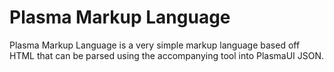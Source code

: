 # Plasma Markup Language
Plasma Markup Language is a very simple markup language based off HTML that can be parsed using the accompanying tool into PlasmaUI JSON. 
